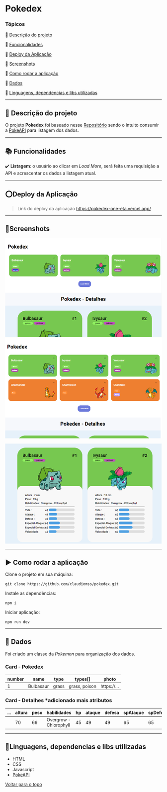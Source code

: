 

<a id="Inicio"></a>
# Pokedex

### Tópicos 

:small_blue_diamond: [Descrição do projeto](#1-Descrição-do-projeto)

:small_blue_diamond: [Funcionalidades](#2-Funcionalidades)

:small_blue_diamond: [Deploy da Aplicação](#3-Deploy-da-Aplicação)

:small_blue_diamond: [Screenshots](#4-Screenshots)

:small_blue_diamond: [Como rodar a aplicação](#5-Como-rodar-a-aplicação)

:small_blue_diamond: [Dados](#6-Dados)

:small_blue_diamond: [Linguagens, dependencias e libs utilizadas](#7-Linguagens,-dependencias-e-libs-utilizadas)

---

<a id="1-Descrição-do-projeto"></a>
##  :memo: Descrição do projeto 

O projeto **Pokedex** foi baseado nesse [Repositório](https://github.com/digitalinnovationone/js-developer-pokedex) sendo o intuito consumir a [PokeAPI](https://pokeapi.co/) para listagem dos dados.

---
<a id="2-Funcionalidades"></a>
##  :books: Funcionalidades

:heavy_check_mark: **Listagem**: o usuário ao clicar em *Load More*, será feita uma requisição a API e acrescentar os dados a listagem atual.

---
<a id="3-Deploy-da-Aplicação"></a>
##  :o:Deploy da Aplicação

> Link do deploy da aplicação https://pokedex-one-eta.vercel.app/

---
<a id="4-Screenshots"></a>
##  :art:Screenshots

![Tela 1](https://github.com/claudiomss/pokedex/blob/main/screenshots/tela%201.png?raw=true)
![Tela 2](https://github.com/claudiomss/pokedex/blob/main/screenshots/tela%202.png?raw=true)

![Tela 3](https://github.com/claudiomss/pokedex/blob/main/screenshots/Tela%203.png?raw=true)

---
<a id="5-Como-rodar-a-aplicação"></a>
##  :arrow_forward: Como rodar a aplicação 

Clone o projeto em sua máquina: 

```
git clone https://github.com/claudiomss/pokedex.git
```
Instale as dependências:

```
npm i
```
Iniciar aplicação:

```
npm run dev
```
---

<a id="6-Dados"></a>
##  :floppy_disk: Dados
Foi criado um classe da *Pokemon* para organização dos dados.

### Card - Pokedex

|number|name|type|types[]|photo|
| -------- |-------- |-------- |-------- |-------- |
|1|Bulbasaur|grass|grass, poison|https://...|

### Card - Detalhes *adicionado mais atributos 

|...|altura|peso|habilidades|hp|ataque|defesa|spAtaque|spDefesa|velocidade
| -------- |-------- |-------- |-------- |-------- |-------- |-------- |-------- |-------- |-------- |
||70|69|Overgrow - Chlorophyll|45|49|49|65|65|45


---
<a id="7-Linguagens,-dependencias-e-libs-utilizadas"></a>
##  :wrench:Linguagens, dependencias e libs utilizadas

- HTML
- CSS
- Javascript
- [PokeAPI](https://pokeapi.co/)

[ Voltar para o topo](#Inicio)
